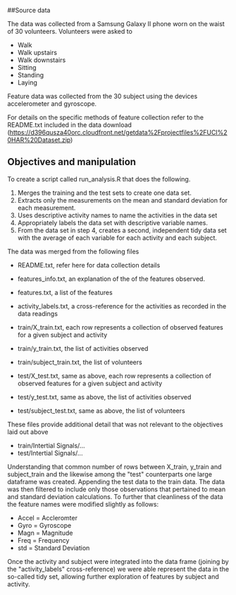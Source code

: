 ##Source data


The data was collected from a Samsung Galaxy II phone worn on the waist of 30 volunteers.  Volunteers were asked to 

- Walk
- Walk upstairs
- Walk downstairs
- Sitting
- Standing
- Laying

Feature data was collected from the 30 subject using the devices accelerometer and gyroscope. 

For details on the specific methods of feature collection refer to the README.txt included in the data download (https://d396qusza40orc.cloudfront.net/getdata%2Fprojectfiles%2FUCI%20HAR%20Dataset.zip)

## Objectives and manipulation

To create a script called run_analysis.R that does the following.
 
1. Merges the training and the test sets to create one data set.
2. Extracts only the measurements on the mean and standard deviation for each measurement. 
3. Uses descriptive activity names to name the activities in the data set
4. Appropriately labels the data set with descriptive variable names. 
5. From the data set in step 4, creates a second, independent tidy data set with the average of each variable for each activity and each subject.

The data was merged from the following files

- README.txt, refer here for data collection details
- features_info.txt, an explanation of the of the features observed.
- features.txt, a list of the features
- activity_labels.txt, a cross-reference for the activities as recorded in the data readings

- train/X_train.txt, each row represents a collection of observed features for a given subject and activity
- train/y_train.txt, the list of activities observed
- train/subject_train.txt, the list of volunteers

- test/X_test.txt, same as above, each row represents a collection of observed features for a given subject and activity
- test/y_test.txt, same as above, the list of activities observed
- test/subject_test.txt, same as above, the list of volunteers

These files provide additional detail that was not relevant to the objectives laid out above
- train/Intertial Signals/...
- test/Intertial Signals/...


Understanding that common number of rows between X_train, y_train and subject_train and the likewise among the "test" counterparts one large dataframe was created. Appending the test data to the train data.
The data was then filtered to include only those observations that pertained to mean and standard deviation calculations. To further that cleanliness of the data the feature names were modified slightly as follows:

- Accel = Accleromter
- Gyro = Gyroscope
- Magn = Magnitude
- Freq = Frequency
- std = Standard Deviation

Once the activity and subject were integrated into the data frame (joining by the "activity_labels" cross-reference) we were able represent the data in the so-called tidy set, allowing further exploration of features by subject and activity.


